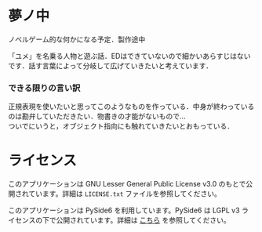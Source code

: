 # 夢ノ中

ノベルゲーム的な何かになる予定．製作途中

「ユメ」を名乗る人物と遊ぶ話．EDはできていないので細かいあらすじはないです．話す言葉によって分岐して広げていきたいと考えています．

### できる限りの言い訳
正規表現を使いたいと思ってこのようなものを作っている．中身が終わっているのは勘弁していただきたい．物書きの才能がないもので...<br>ついでにいうと，オブジェクト指向にも触れていきたいとおもっている．



# ライセンス

このアプリケーションは GNU Lesser General Public License v3.0 のもとで公開されています。詳細は `LICENSE.txt` ファイルを参照してください。

このアプリケーションは PySide6 を利用しています。PySide6 は LGPL v3 ライセンスの下で公開されています。詳細は [こちら](https://www.qt.io/licensing/) を参照してください。